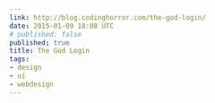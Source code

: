 ```yaml
---
link: http://blog.codinghorror.com/the-god-login/
date: 2015-01-09 18:08 UTC
# published: false
published: true
title: The God Login
tags:
- design
- ui
- webdesign
---
```



